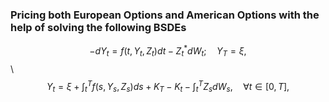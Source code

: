 ### Pricing both European Options and American Options with the help of solving the following BSDEs ### 
$$ -dY_t = f(t, Y_t, Z_t)dt  - Z_t^*dW_t; \quad Y_T = \xi , $$ \\
$$ Y_t = \xi + \int_t^T f(s,Y_s,Z_s)ds + K_T - K_t - \int_t^T Z_sdW_s, \quad \forall t \in [0,T], $$ 

